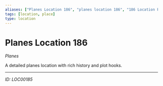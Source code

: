 ```yaml
---
aliases: ["Planes Location 186", "planes location 186", "186 Location Planes"]
tags: [location, place]
type: location
---
```


# Planes Location 186

*Planes*

A detailed planes location with rich history and plot hooks.

---
*ID: LOC00185*